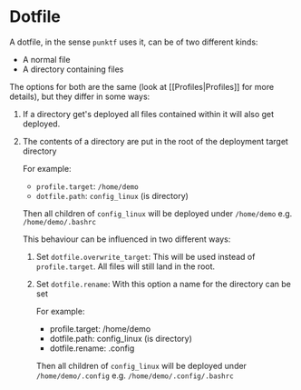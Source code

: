 # Dotfile

A dotfile, in the sense `punktf` uses it, can be of two different kinds:

- A normal file
- A directory containing files

The options for both are the same (look at [[Profiles|Profiles]] for more details), but they differ in some ways:

1) If a directory get's deployed all files contained within it will also get deployed.
2) The contents of a directory are put in the root of the deployment target directory

	For example:

	- `profile.target`: `/home/demo`
	- `dotfile.path`: `config_linux` (is directory)

	Then all children of `config_linux` will be deployed under `/home/demo` e.g. `/home/demo/.bashrc`

	This behaviour can be influenced in two different ways:

	1) Set `dotfile.overwrite_target`: This will be used instead of `profile.target`. All files will still land in the root.
	2) Set `dotfile.rename`: With this option a name for the directory can be set

		For example:

		- profile.target: /home/demo
		- dotfile.path: config_linux (is directory)
		- dotfile.rename: .config

		Then all children of `config_linux` will be deployed under `/home/demo/.config` e.g. `/home/demo/.config/.bashrc`
